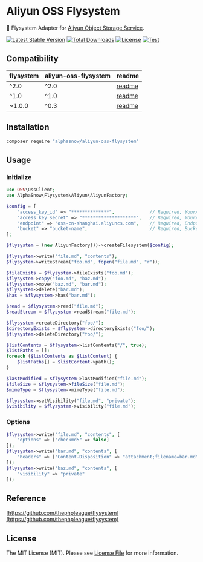 # Aliyun OSS Flysystem

💾 Flysystem Adapter for [Aliyun Object Storage Service](https://www.alibabacloud.com/help/en/object-storage-service).

[![Latest Stable Version](https://poser.pugx.org/alphasnow/aliyun-oss-flysystem/v/stable)](https://packagist.org/packages/alphasnow/aliyun-oss-flysystem)
[![Total Downloads](https://poser.pugx.org/alphasnow/aliyun-oss-flysystem/downloads)](https://packagist.org/packages/alphasnow/aliyun-oss-flysystem)
[![License](https://poser.pugx.org/alphasnow/aliyun-oss-flysystem/license)](https://packagist.org/packages/alphasnow/aliyun-oss-flysystem)
[![Test](https://github.com/alphasnow/aliyun-oss-flysystem/workflows/Test/badge.svg?branch=2.x)](https://github.com/alphasnow/aliyun-oss-flysystem/actions?query=branch:2.x)

## Compatibility

| **flysystem**  |  **aliyun-oss-flysystem** | **readme**
|---|---|---|
| ^2.0 | ^2.0  | [readme](https://github.com/alphasnow/aliyun-oss-flysystem/blob/2.x/README.md) |
| ^1.0 | ^1.0  | [readme](https://github.com/alphasnow/aliyun-oss-flysystem/blob/1.x/README.md) |
| ~1.0.0  | ^0.3  | [readme](https://github.com/alphasnow/aliyun-oss-flysystem/blob/0.x/README.md) |

## Installation

```bash
composer require "alphasnow/aliyun-oss-flysystem"
```

## Usage

### Initialize
```php
use OSS\OssClient;
use AlphaSnow\Flysystem\Aliyun\AliyunFactory;

$config = [
    "access_key_id" => "**************",             // Required, YourAccessKeyId
    "access_key_secret" => "********************",   // Required, YourAccessKeySecret
    "endpoint" => "oss-cn-shanghai.aliyuncs.com",    // Required, Endpoint
    "bucket" => "bucket-name",                       // Required, Bucket
];

$flysystem = (new AliyunFactory())->createFilesystem($config);

$flysystem->write("file.md", "contents");
$flysystem->writeStream("foo.md", fopen("file.md", "r"));

$fileExists = $flysystem->fileExists("foo.md");
$flysystem->copy("foo.md", "baz.md");
$flysystem->move("baz.md", "bar.md");
$flysystem->delete("bar.md");
$has = $flysystem->has("bar.md");

$read = $flysystem->read("file.md");
$readStream = $flysystem->readStream("file.md");

$flysystem->createDirectory("foo/");
$directoryExists = $flysystem->directoryExists("foo/");
$flysystem->deleteDirectory("foo/");

$listContents = $flysystem->listContents("/", true);
$listPaths = [];
foreach ($listContents as $listContent) {
    $listPaths[] = $listContent->path();
}

$lastModified = $flysystem->lastModified("file.md");
$fileSize = $flysystem->fileSize("file.md");
$mimeType = $flysystem->mimeType("file.md");

$flysystem->setVisibility("file.md", "private");
$visibility = $flysystem->visibility("file.md");
```

### Options
```php
$flysystem->write("file.md", "contents", [
    "options" => ["checkmd5" => false]
]);
$flysystem->write("bar.md", "contents", [
    "headers" => ["Content-Disposition" => "attachment;filename=bar.md"]
]);
$flysystem->write("baz.md", "contents", [
    "visibility" => "private"
]);
```

## Reference
[https://github.com/thephpleague/flysystem](https://github.com/thephpleague/flysystem)   

## License
The MIT License (MIT). Please see [License File](LICENSE) for more information.